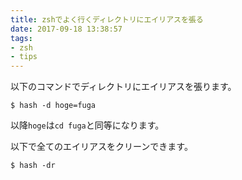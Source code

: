 ```yaml
---
title: zshでよく行くディレクトリにエイリアスを張る
date: 2017-09-18 13:38:57
tags:
- zsh
- tips
---
```


以下のコマンドでディレクトリにエイリアスを張ります。
```
$ hash -d hoge=fuga
```

以降`hoge`は`cd fuga`と同等になります。

以下で全てのエイリアスをクリーンできます。
```
$ hash -dr
```

